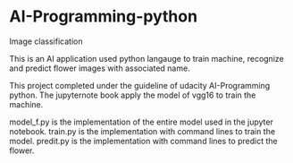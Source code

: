 # AI-Programming-python
Image classification

This is an AI application used python langauge to train machine, recognize and predict flower images with associated name.

This project completed under the guideline of udacity AI-Programming python.
The jupyternote book apply the model of vgg16 to train the machine.

model_f.py is the implementation of the entire model used in the jupyter notebook.
train.py is the implementation with command lines to train the model.
predit.py is the implementation with command lines to predict the flower.


